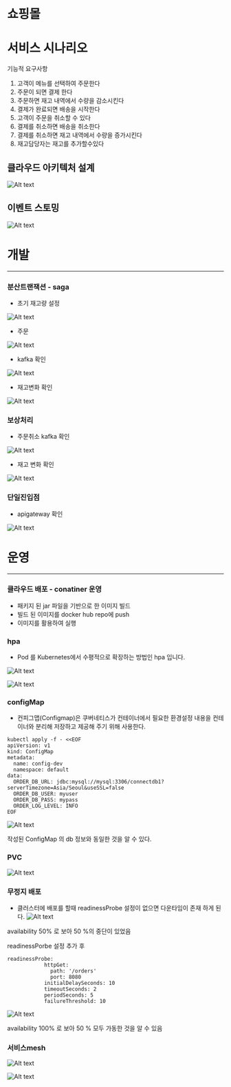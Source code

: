 

# 쇼핑몰

# 서비스 시나리오

기능적 요구사항
1. 고객이 메뉴를 선택하여 주문한다
1. 주문이 되면 결제 한다
1. 주문하면 재고 내역에서 수량을 감소시킨다
1. 결제가 완료되면 배송을 시작한다
1. 고객이 주문을 취소할 수 있다
1. 결제를 취소하면 배송을 취소한다
1. 결제를 취소하면 재고 내역에서 수량을 증가시킨다
1. 재고담당자는 재고를 추가할수있다


## 클라우드 아키텍처 설계
![Alt text](./img/archi.png)

## 이벤트 스토밍
![Alt text](./img/event_storming.png)

# 개발
--------------------------------------------------------------------------------------

### 분산트랜잭션 - saga

- 초기 재고량 설정

![Alt text](./img/image.png)

- 주문

![Alt text](./img/image-6.png)

- kafka 확인

![Alt text](./img/image-2.png)

- 재고변화 확인

![Alt text](./img/image-3.png)

### 보상처리

- 주문취소 kafka 확인

![Alt text](./img/image-4.png)

- 재고 변화 확인

![Alt text](./img/image-5.png)

### 단일진입점

- apigateway 확인

![Alt text](./img/image-7.png)

# 운영
---------------------------------------------------------------------------------------
### 클라우드 배포 - conatiner 운영

- 패키지 된 jar 파일을 기반으로 한 이미지 빌드
- 빌드 된 이미지를 docker hub repo에 push
- 이미지를 활용하여 실행

### hpa

- Pod 를 Kubernetes에서 수평적으로 확장하는 방법인 hpa 입니다.

![Alt text](./img/image-8.png)

![Alt text](./img/image-9.png)

### configMap

- 컨피그맵(Configmap)은 쿠버네티스가 컨테이너에서 필요한 환경설정 내용을 컨테이너와 분리해 저장하고 제공해 주기 위해 사용한다.

```
kubectl apply -f - <<EOF
apiVersion: v1
kind: ConfigMap
metadata:
  name: config-dev
  namespace: default
data:
  ORDER_DB_URL: jdbc:mysql://mysql:3306/connectdb1?serverTimezone=Asia/Seoul&useSSL=false
  ORDER_DB_USER: myuser
  ORDER_DB_PASS: mypass
  ORDER_LOG_LEVEL: INFO
EOF
```

![Alt text](./img/config.png)

작성된 ConfigMap 의 db 정보와 동일한 것을 알 수 있다.

### PVC

![Alt text](./img/image-12.png)

### 무정지 배포

- 클러스터에 배포를 할때 readinessProbe 설정이 없으면 다운타임이 존재 하게 된다. 
![Alt text](./img/image-10.png)

availability 50% 로 보아 50 %의 중단이 있었음

readinessPorbe 설정 추가 후
```
readinessProbe:    
            httpGet:
              path: '/orders'
              port: 8080
            initialDelaySeconds: 10
            timeoutSeconds: 2
            periodSeconds: 5
            failureThreshold: 10

```

![Alt text](./img/image-11.png)

availability 100% 로 보아 50 % 모두 가동한 것을 알 수 있음


### 서비스mesh

![Alt text](./img/동적1.png)

![Alt text](./img/동적2.png)
